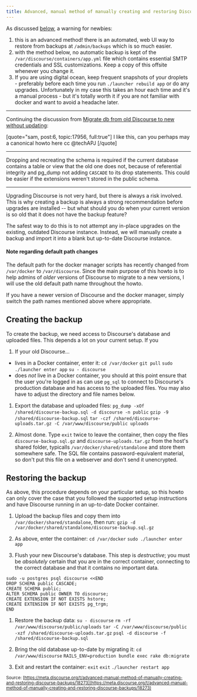 ```yaml
---
title: Advanced, manual method of manually creating and restoring Discourse backups
---
```


As discussed [below][1], a warning for newbies: 

1. this is an advanced method! there is an automated, web UI way to restore from backups at `/admin/backups` which is so much easier. 
2. with the method below, no automatic backup is kept of the `/var/discourse/containers/app.yml` file which contains essential SMTP credentials and SSL customizations. Keep a copy of this offsite whenever you change it.
3. If you are using digital ocean, keep frequent snapshots of your droplets - preferably before each time you run `./launcher rebuild app` or do any upgrades. Unfortunately in my case this takes an hour each time and it's a manual process - but it's totally worth it if you are not familiar with docker and want to avoid a headache later.

----

Continuing the discussion from [Migrate db from old Discourse to new without updating](https://meta.discourse.org/t/migrate-db-from-old-discourse-to-new-without-updating/17956/6):

[quote="sam, post:6, topic:17956, full:true"]
I like this, can you perhaps may a canonical howto here cc @techAPJ
[/quote]

---

Dropping and recreating the schema is required if the current database contains a table or view that the old one does not, because of referential integrity and pg_dump not adding `CASCADE` to its drop statements.
This could be easier if the extensions weren't stored in the public schema.

---

Upgrading Discourse is not very hard, but there is always a risk involved. This is why creating a backup is always a strong recommendation before upgrades are installed -- but what should you do when your current version is so old that it does not have the backup feature?

The safest way to do this is to not attempt any in-place upgrades on the existing, outdated Discourse instance. Instead, we will manually create a backup and import it into a blank but up-to-date Discourse instance.

#### Note regarding default path changes

The default path for the docker manager scripts has recently changed from `/var/docker` to `/var/discourse`. Since the main purpose of this howto is to help admins of *older* versions of Discourse to migrate to a new versions, I will use the old default path name throughout the howto.

If you have a newer version of Discourse and the docker manager, simply switch the path names mentioned above where appropriate.

## Creating the backup

To create the backup, we need access to Discourse's database and uploaded files. This depends a lot on your current setup. If you

1. If your old Discourse...
  - lives in a Docker container, enter it:
`cd /var/docker`
`git pull`
`sudo ./launcher enter app`
`su - discourse`
  - does *not* live in a Docker container, you should at this point ensure that the user you're logged in as can use `pg_sql` to connect to Discourse's production database and has access to the uploaded files. You may also have to adjust the directory and file names below.

1. Export the database and uploaded files:
`pg_dump -xOf /shared/discourse-backup.sql -d discourse -n public`
`gzip -9 /shared/discourse-backup.sql`
`tar -czf /shared/discourse-uploads.tar.gz -C /var/www/discourse/public uploads`

1. Almost done. Type `exit` twice to leave the container, then copy the files `discourse-backup.sql.gz` and `discourse-uploads.tar.gz` from the host's shared folder, typicalls `/var/docker/shared/standalone` and store them somewhere safe. The SQL file contains password-equivalent material, so don't put this file on a webserver and don't send it unencrypted.

## Restoring the backup

As above, this procedure depends on your particular setup, so this howto can only cover the case that you followed the supported setup instructions and have Discourse running in an up-to-date Docker container.

1. Upload the backup files and copy them into `/var/docker/shared/standalone`, then run:
`gzip -d /var/docker/shared/standalone/discourse-backup.sql.gz`

1. As above, enter the container:
`cd /var/docker`
`sudo ./launcher enter app`

1. Flush your new Discourse's database. This step is *destructive*; you must be *absolutely* certain that you are in the correct container, connecting to the correct database and that it contains no important data.
```
sudo -u postgres psql discourse <<END
DROP SCHEMA public CASCADE;
CREATE SCHEMA public;
ALTER SCHEMA public OWNER TO discourse;
CREATE EXTENSION IF NOT EXISTS hstore;
CREATE EXTENSION IF NOT EXISTS pg_trgm;
END
```

1. Restore the backup data:
`su - discourse`
`rm -rf /var/www/discourse/public/uploads`
`tar -C /var/www/discourse/public -xzf /shared/discourse-uploads.tar.gz`
`psql -d discourse -f /shared/discourse-backup.sql`

1. Bring the old database up-to-date by migrating it:
`cd /var/www/discourse`
`RAILS_ENV=production bundle exec rake db:migrate`

1. Exit and restart the container:
`exit`
`exit`
`./launcher restart app`


  [1]: http://learndiscourse.org/advanced-manual-method-of-manually-creating-and-restoring-discourse-backups?u=tobiaseigen

<small class="documentation-source">Source: [https://meta.discourse.org/t/advanced-manual-method-of-manually-creating-and-restoring-discourse-backups/18273](https://meta.discourse.org/t/advanced-manual-method-of-manually-creating-and-restoring-discourse-backups/18273)</small>

